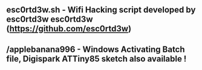 ## esc0rtd3w.sh - Wifi Hacking script developed by esc0rtd3w esc0rtd3w (https://github.com/esc0rtd3w)
## /applebanana996 - Windows Activating Batch file, Digispark ATTiny85 sketch also available !
